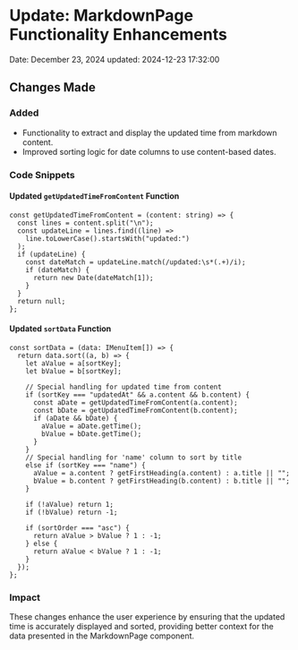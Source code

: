 # Update: MarkdownPage Functionality Enhancements

Date: December 23, 2024
updated: 2024-12-23 17:32:00

## Changes Made

### Added

- Functionality to extract and display the updated time from markdown content.
- Improved sorting logic for date columns to use content-based dates.

### Code Snippets

#### Updated `getUpdatedTimeFromContent` Function

```tsx
const getUpdatedTimeFromContent = (content: string) => {
  const lines = content.split("\n");
  const updateLine = lines.find((line) =>
    line.toLowerCase().startsWith("updated:")
  );
  if (updateLine) {
    const dateMatch = updateLine.match(/updated:\s*(.+)/i);
    if (dateMatch) {
      return new Date(dateMatch[1]);
    }
  }
  return null;
};
```

#### Updated `sortData` Function

```tsx
const sortData = (data: IMenuItem[]) => {
  return data.sort((a, b) => {
    let aValue = a[sortKey];
    let bValue = b[sortKey];

    // Special handling for updated time from content
    if (sortKey === "updatedAt" && a.content && b.content) {
      const aDate = getUpdatedTimeFromContent(a.content);
      const bDate = getUpdatedTimeFromContent(b.content);
      if (aDate && bDate) {
        aValue = aDate.getTime();
        bValue = bDate.getTime();
      }
    }
    // Special handling for 'name' column to sort by title
    else if (sortKey === "name") {
      aValue = a.content ? getFirstHeading(a.content) : a.title || "";
      bValue = b.content ? getFirstHeading(b.content) : b.title || "";
    }

    if (!aValue) return 1;
    if (!bValue) return -1;

    if (sortOrder === "asc") {
      return aValue > bValue ? 1 : -1;
    } else {
      return aValue < bValue ? 1 : -1;
    }
  });
};
```

### Impact

These changes enhance the user experience by ensuring that the updated time is accurately displayed and sorted, providing better context for the data presented in the MarkdownPage component.
